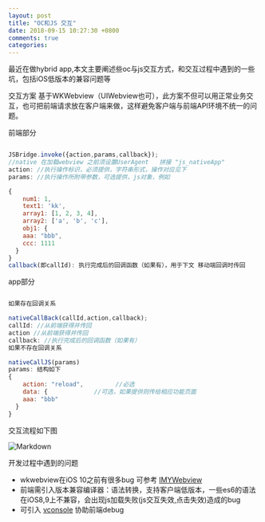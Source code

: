 ```yaml
---
layout: post
title: "OC和JS 交互"
date: 2018-09-15 10:27:30 +0800
comments: true
categories: 
---
```




最近在做hybrid app,本文主要阐述些oc与js交互方式，和交互过程中遇到的一些坑，包括iOS低版本的兼容问题等<!--more-->

交互方案 基于WKWebview（UIWebview也可），此方案不但可以用正常业务交互，也可把前端请求放在客户端来做，这样避免客户端与前端API环境不统一的问题。

前端部分
```javascript

JSBridge.invoke({action,params,callback});
//native 在加载webview 之前须设置UserAgent   拼接 "js_nativeApp"
action: //执行操作标识，必须提供，字符串形式，操作对应见下
params: //执行操作所附带参数，可选提供，js对象，例如

{
    num1: 1,
    text1: 'kk',
    array1: [1, 2, 3, 4],
    array2: ['a', 'b', 'c'],
    obj1: {
    aaa: "bbb",
    ccc: 1111
  }
}
callback(即callId): 执行完成后的回调函数（如果有），用于下文 移动端回调时传回
```

app部分

```javascript

如果存在回调关系

nativeCallBack(callId,action,callback);
callId: //从前端获得并传回
action //从前端获得并传回
callback: //执行完成后的回调函数（如果有）
如果不存在回调关系

nativeCallJS(params)
params: 结构如下
{
    action: "reload",         //必选
    data: {             //可选，如果提供则传给相应功能页面
    aaa: "bbb"
  }
} 

```

交互流程如下图

![Markdown](http://outodkqy4.bkt.clouddn.com/WechatIMG11.jpeg)

开发过程中遇到的问题

* wkwebview在iOS 10之前有很多bug 可参考 [IMYWebview](https://github.com/li6185377/IMYWebView/tree/master/IMYWebView)
* 前端需引入版本兼容编译器：语法转换，支持客户端低版本，一些es6的语法在iOS8,9上不兼容，会出现js加载失败(js交互失效,点击失效)造成的bug
* 可引入 [vconsole](https://www.npmjs.com/package/vconsole) 协助前端debug
